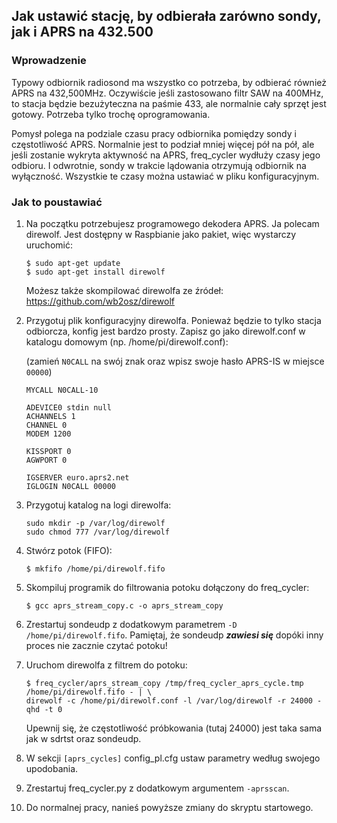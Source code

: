 ## Jak ustawić stację, by odbierała zarówno sondy, jak i APRS na 432.500 ##
### Wprowadzenie ###
Typowy odbiornik radiosond ma wszystko co potrzeba, by odbierać również APRS na 432,500MHz.
Oczywiście jeśli zastosowano filtr SAW na 400MHz, to stacja będzie bezużyteczna na paśmie 433, ale
normalnie cały sprzęt jest gotowy. Potrzeba tylko trochę oprogramowania.

Pomysł polega na podziale czasu pracy odbiornika pomiędzy sondy i częstotliwość APRS. Normalnie jest to podział mniej więcej
pół na pół, ale jeśli zostanie wykryta aktywność na APRS, freq_cycler wydłuży czasy jego odbioru. I odwrotnie, sondy
w trakcie lądowania otrzymują odbiornik na wyłączność. Wszystkie te czasy można ustawiać w pliku
konfiguracyjnym.

### Jak to poustawiać ###
1. Na początku potrzebujesz programowego dekodera APRS. Ja polecam direwolf. Jest dostępny w Raspbianie jako
pakiet, więc wystarczy uruchomić:
   ```
   $ sudo apt-get update
   $ sudo apt-get install direwolf
   ```
   Możesz także skompilować direwolfa ze źródeł: https://github.com/wb2osz/direwolf

2. Przygotuj plik konfiguracyjny direwolfa. Ponieważ będzie to tylko stacja odbiorcza, konfig jest bardzo
prosty. Zapisz go jako direwolf.conf w katalogu domowym (np. /home/pi/direwolf.conf):
  
   (zamień `N0CALL` na swój znak oraz wpisz swoje hasło APRS-IS w miejsce `00000`)

   ```
   MYCALL N0CALL-10

   ADEVICE0 stdin null
   ACHANNELS 1
   CHANNEL 0
   MODEM 1200

   KISSPORT 0
   AGWPORT 0

   IGSERVER euro.aprs2.net
   IGLOGIN N0CALL 00000
   ```
  
3. Przygotuj katalog na logi direwolfa:
   ```
   sudo mkdir -p /var/log/direwolf
   sudo chmod 777 /var/log/direwolf
   ```
   
4. Stwórz potok (FIFO):

   `$ mkfifo /home/pi/direwolf.fifo`

5. Skompiluj programik do filtrowania potoku dołączony do freq_cycler:

   `$ gcc aprs_stream_copy.c -o aprs_stream_copy`

6. Zrestartuj sondeudp z dodatkowym parametrem `-D /home/pi/direwolf.fifo`.
   Pamiętaj, że sondeudp **_zawiesi się_** dopóki inny proces nie zacznie czytać potoku!

7. Uruchom direwolfa z filtrem do potoku:

   ```
   $ freq_cycler/aprs_stream_copy /tmp/freq_cycler_aprs_cycle.tmp /home/pi/direwolf.fifo - | \
   direwolf -c /home/pi/direwolf.conf -l /var/log/direwolf -r 24000 -qhd -t 0
   ```

   Upewnij się, że częstotliwość próbkowania (tutaj 24000) jest taka sama jak w sdrtst oraz sondeudp.

8. W sekcji `[aprs_cycles]` config_pl.cfg ustaw parametry według swojego upodobania.

9. Zrestartuj  freq_cycler.py z dodatkowym argumentem `-aprsscan`.

10. Do normalnej pracy, nanieś powyższe zmiany do skryptu startowego.
